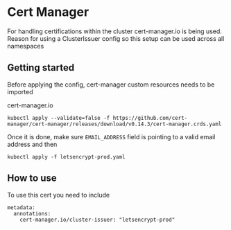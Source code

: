 # Cert Manager

For handling certifications within the cluster cert-manager.io is being used.
Reason for using a ClusterIssuer config so this setup can be used across all namespaces

## Getting started

Before applying the config, cert-manager custom resources needs to be imported

cert-manager.io
```
kubectl apply --validate=false -f https://github.com/cert-manager/cert-manager/releases/download/v0.14.3/cert-manager.crds.yaml
```

Once it is done, make sure `EMAIL_ADDRESS` field is pointing to a valid email address
and then

```
kubectl apply -f letsencrypt-prod.yaml
```

## How to use

To use this cert you need to include 

```
metadata:
  annotations: 
    cert-manager.io/cluster-issuer: "letsencrypt-prod"
```